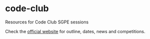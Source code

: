 # code-club
Resources for Code Club SGPE sessions

Check the <a href="https://sites.google.com/site/sgpecodeclub/home">official website</a> for outline, dates, news and competitions.
